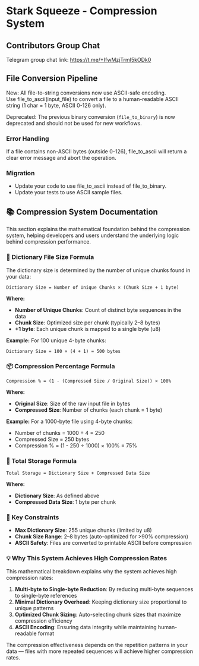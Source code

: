 # Stark Squeeze - Compression System

## Contributors Group Chat

Telegram group chat link: <https://t.me/+IfwMzjTrmI5kODk0>

## File Conversion Pipeline

New: All file-to-string conversions now use ASCII-safe encoding.  
Use file_to_ascii(input_file) to convert a file to a human-readable ASCII string (1 char = 1 byte, ASCII 0-126 only).

Deprecated: The previous binary conversion (`file_to_binary`) is now deprecated and should not be used for new workflows.

### Error Handling

If a file contains non-ASCII bytes (outside 0-126), file_to_ascii will return a clear error message and abort the operation.

### Migration

- Update your code to use file_to_ascii instead of file_to_binary.
- Update your tests to use ASCII sample files.

## 📚 Compression System Documentation

This section explains the mathematical foundation behind the compression system, helping developers and users understand the underlying logic behind compression performance.

### 📘 Dictionary File Size Formula

The dictionary size is determined by the number of unique chunks found in your data:

```text
Dictionary Size = Number of Unique Chunks × (Chunk Size + 1 byte)
```

**Where:**

- **Number of Unique Chunks**: Count of distinct byte sequences in the data
- **Chunk Size**: Optimized size per chunk (typically 2–8 bytes)
- **+1 byte**: Each unique chunk is mapped to a single byte (u8)

**Example:**
For 100 unique 4-byte chunks:

```text
Dictionary Size = 100 × (4 + 1) = 500 bytes
```

### 📦 Compression Percentage Formula

```text
Compression % = (1 - (Compressed Size / Original Size)) × 100%
```

**Where:**

- **Original Size**: Size of the raw input file in bytes
- **Compressed Size**: Number of chunks (each chunk = 1 byte)

**Example:**
For a 1000-byte file using 4-byte chunks:

- Number of chunks = 1000 ÷ 4 = 250
- Compressed Size = 250 bytes
- Compression % = (1 - 250 ÷ 1000) × 100% = 75%

### 🧮 Total Storage Formula

```text
Total Storage = Dictionary Size + Compressed Data Size
```

**Where:**

- **Dictionary Size**: As defined above
- **Compressed Data Size**: 1 byte per chunk

### 🧩 Key Constraints

- **Max Dictionary Size**: 255 unique chunks (limited by u8)
- **Chunk Size Range**: 2–8 bytes (auto-optimized for >90% compression)
- **ASCII Safety**: Files are converted to printable ASCII before compression

### 💡 Why This System Achieves High Compression Rates

This mathematical breakdown explains why the system achieves high compression rates:

1. **Multi-byte to Single-byte Reduction**: By reducing multi-byte sequences to single-byte references
2. **Minimal Dictionary Overhead**: Keeping dictionary size proportional to unique patterns
3. **Optimized Chunk Sizing**: Auto-selecting chunk sizes that maximize compression efficiency
4. **ASCII Encoding**: Ensuring data integrity while maintaining human-readable format

The compression effectiveness depends on the repetition patterns in your data — files with more repeated sequences will achieve higher compression rates.